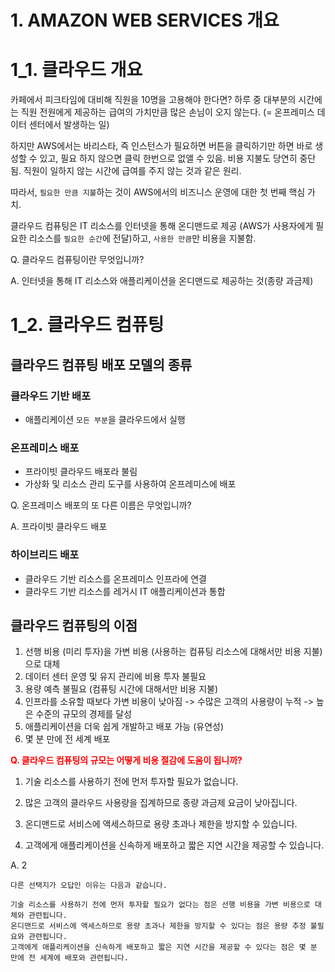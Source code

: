 # 1. AMAZON WEB SERVICES 개요

# 1_1. 클라우드 개요

카페에서 피크타임에 대비해 직원을 10명을 고용해야 한다면? 하루 중 대부분의 시간에는 직원 전원에게 제공하는 급여의 가치만큼 많은 손님이 오지 않는다. (= 온프레미스 데이터 센터에서 발생하는 일)
 
하지만 AWS에서는 바리스타, 즉 인스턴스가 필요하면 버튼을 클릭하기만 하면 바로 생성할 수 있고, 필요 하지 않으면 클릭 한번으로 없앨 수 있음. 비용 지불도 당연히 중단됨. 직원이 일하지 않는 시간에 급여를 주지 않는 것과 같은 원리.

따라서, `필요한 만큼 지불`하는 것이 AWS에서의 비즈니스 운영에 대한 첫 번째 핵심 가치.

클라우드 컴퓨팅은 IT 리소스를 인터넷을 통해 온디맨드로 제공 (AWS가 사용자에게 필요한 리소스를 `필요한 순간`에 전달)하고, `사용한 만큼`만 비용을 지불함.

Q. 클라우드 컴퓨팅이란 무엇입니까?

A. 인터넷을 통해 IT 리소스와 애플리케이션을 온디맨드로 제공하는 것(종량 과금제)

# 1_2. 클라우드 컴퓨팅

## 클라우드 컴퓨팅 배포 모델의 종류

### 클라우드 기반 배포
- 애플리케이션 `모든 부분`을 클라우드에서 실행

### 온프레미스 배포
- 프라이빗 클라우드 배포라 불림
- 가상화 및 리소스 관리 도구를 사용하여 온프레미스에 배포

Q. 온프레미스 배포의 또 다른 이름은 무엇입니까?

A. 프라이빗 클라우드 배포
 
### 하이브리드 배포
- 클라우드 기반 리소스를 온프레미스 인프라에 연결
- 클라우드 기반 리소스를 레거시 IT 애플리케이션과 통합

## 클라우드 컴퓨팅의 이점
1. 선행 비용 (미리 투자)을 가변 비용 (사용하는 컴퓨팅 리소스에 대해서만 비용 지불)으로 대체
2. 데이터 센터 운영 및 유지 관리에 비용 투자 불필요
3. 용량 예측 불필요 (컴퓨팅 시간에 대해서만 비용 지불)
4. 인프라를 소유할 때보다 가변 비용이 낮아짐 -> 수많은 고객의 사용량이 누적 -> 높은 수준의 규모의 경제를 달성
5. 애플리케이션을 더욱 쉽게 개발하고 배포 가능 (유연성)
6. 몇 분 만에 전 세계 배포

**<span style="color:red">Q. 클라우드 컴퓨팅의 규모는 어떻게 비용 절감에 도움이 됩니까?</span>**

1. 기술 리소스를 사용하기 전에 먼저 투자할 필요가 없습니다.

2. 많은 고객의 클라우드 사용량을 집계하므로 종량 과금제 요금이 낮아집니다.

3. 온디맨드로 서비스에 액세스하므로 용량 초과나 제한을 방지할 수 있습니다.

4. 고객에게 애플리케이션을 신속하게 배포하고 짧은 지연 시간을 제공할 수 있습니다.

A. 2

```
다른 선택지가 오답인 이유는 다음과 같습니다.

기술 리소스를 사용하기 전에 먼저 투자할 필요가 없다는 점은 선행 비용을 가변 비용으로 대체와 관련됩니다.
온디맨드로 서비스에 액세스하므로 용량 초과나 제한을 방지할 수 있다는 점은 용량 추정 불필요와 관련됩니다.
고객에게 애플리케이션을 신속하게 배포하고 짧은 지연 시간을 제공할 수 있다는 점은 몇 분 만에 전 세계에 배포와 관련됩니다.
```
<!--stackedit_data:
eyJoaXN0b3J5IjpbMTk0MjA3NjMyXX0=
-->